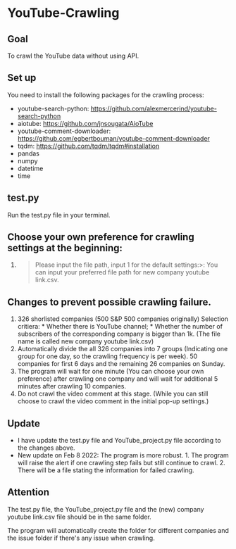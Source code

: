 # YouTube-Crawling

## Goal
To crawl the YouTube data without using API.

## Set up
You need to install the following packages for the crawling process:
- youtube-search-python: https://github.com/alexmercerind/youtube-search-python
- aiotube: https://github.com/jnsougata/AioTube
- youtube-comment-downloader: https://github.com/egbertbouman/youtube-comment-downloader
- tqdm: https://github.com/tqdm/tqdm#installation
- pandas
- numpy
- datetime
- time

## test.py
Run the test.py file in your terminal.

## Choose your own preference for crawling settings at the beginning:
1. >Please input the file path, input 1 for the default settings:>: You can input your preferred file path for new company youtube link.csv.

## Changes to prevent possible crawling failure.
1. 326 shorlisted companies (500 S&P 500 companies originally) Selection critiera: * Whether there is YouTube channel; * Whether the number of subscribers of the corresponding company is bigger than 1k. (The file name is called new company youtube link.csv)
2. Automatically divide the all 326 companies into 7 groups (Indicating one group for one day, so the crawling frequency is per week). 50 companies for first 6 days and the remaining 26 companies on Sunday.
3. The program will wait for one minute (You can choose your own preference) after crawling one company and will wait for additional 5 minutes after crawling 10 companies.
4. Do not crawl the video comment at this stage. (While you can still choose to crawl the video comment in the initial pop-up settings.)

## Update
- I have update the test.py file and YouTube_project.py file according to the changes above.
- New update on Feb 8 2022: The program is more robust. 1. The program will raise the alert if one crawling step fails but still continue to crawl. 2. There will be a file stating the information for failed crawling.

## Attention
The test.py file, the YouTube_project.py file and the (new) company youtube link.csv file should be in the same folder.

The program will automatically create the folder for different companies and the issue folder if there's any issue when crawling.
